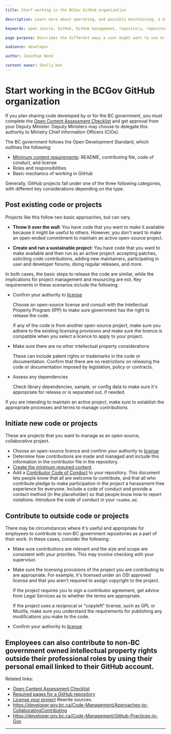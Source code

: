 ```yaml
---
title: Start working in the BCGov GitHub organization

description: Learn more about operating, and possibly maintaining, a GitHub Repository in Gov.

keywords: open source, GitHub, GitHub management, repository, repository management

page purpose: Describes the different ways a user might want to use or maintain and GitHub project and the requirements

audience: developer

author: Jonathan Bond

content owner: Shelly Han
---
```


# Start working in the BCGov GitHub organization

If you plan sharing code developed by or for the BC government, you must complete the [Open Content Assessment Checklist](./checklist.md) and get approval from your Deputy Minister. Deputy Ministers may choose to delegate this authority to Ministry Chief Information Officers (CIOs).

The BC government follows the Open Development Standard, which outlines the following:
* [Minimum content requirements](./required-pages-for-github-repository.md): README, contributing file, code of conduct, and license
* Roles and responsibilities
* Basic mechanics of working in GitHub

Generally, GitHub projects fall under one of the three following categories, with different key considerations depending on the type.

## Post existing code or projects

Projects like this follow two basic approaches, but can vary.

* **Throw it over the wall**: You have code that you want to make it available because it might be useful to others. However, you don't want to make an open-ended commitment to maintain an active open-source project.

* **Create and run a sustainable project**: You have code that you want to make available and then run as an active project: accepting patches, soliciting code contributions, adding new maintainers, participating in user and developer forums, doing regular releases, and more.

In both cases, the basic steps to release the code are similar, while the implications for project management and resourcing are not. Key requirements in these scenarios include the following:

- Confirm your authority to [license](./license-your-project.md)

	Choose an open-source license and consult with the Intellectual Property Program (IPP) to make sure government has the right to release the code.

	If any of the code is from another open-source project, make sure you adhere to the existing licensing provisions and make sure the licence is compatible when you select a licence to apply to your project.

- Make sure there are no other intellectual property considerations

	These can include patent rights or trademarks in the code or documentation. Confirm that there are no restrictions on releasing the code or documentation imposed by legislation, policy or contracts.

- Assess any dependencies

	Check library dependencies, sample, or config data to make sure it's appropriate for release or is separated out, if needed.

If you are intending to maintain an active project, make sure to establish the appropriate processes and terms to manage contributions.

## Initiate new code or projects

These are projects that you want to manage as an open-source, collaborative project.

- Choose an open-source licence and confirm your authority to [license](./license-your-project.md)
- Determine how contributions are made and managed and include this information in the contributor file in the repository.
- [Create the minimum required content](./required-pages-for-github-repository.md).
- Add a [Contributor Code of Conduct](http://contributor-covenant.org/) to your repository. This document lets people know that all are welcome to contribute, and that all who contribute pledge to make participation in the project a harassment-free experience for everyone. Include a code of conduct and provide a contact method (in the placeholder) so that people know how to report violations. Introduce the code of conduct in your `readme.md`.

## Contribute to outside code or projects

There may be circumstances where it's useful and appropriate for employees to contribute to non-BC government repositories as a part of their work. In these cases, consider the following:

- Make sure contributions are relevant and the size and scope are consistent with your priorities. This may involve checking with your supervisor.
- Make sure the licensing provisions of the project you are contributing to are appropriate. For example, it's licensed under an OSI approved license and that you aren't required to assign copyright to the project.

	If the project requires you to sign a contributor agreement, get advice from Legal Services as to whether the terms are appropriate.

	If the project uses a reciprocal or "copyleft" license, such as GPL or Mozilla, make sure you understand the requirements for publishing any modifications you make to the code.

- Confirm your authority to [license](./license-your-project.md)

Employees can also contribute to non-BC government owned intellectual property rights outside their professional roles by using their personal email linked to their GitHub account.
---
Related links:
* [Open Content Assessment Checklist](./checklist.md)
* [Required pages for a GitHub repository](./required-pages-for-github-repository.md)
* [License your project](./license-your-project.md)
Rewrite sources:
* https://developer.gov.bc.ca/Code-Management/Approaches-to-CollaboratingContributing
* https://developer.gov.bc.ca/Code-Management/Github-Practices-in-Gov
---
